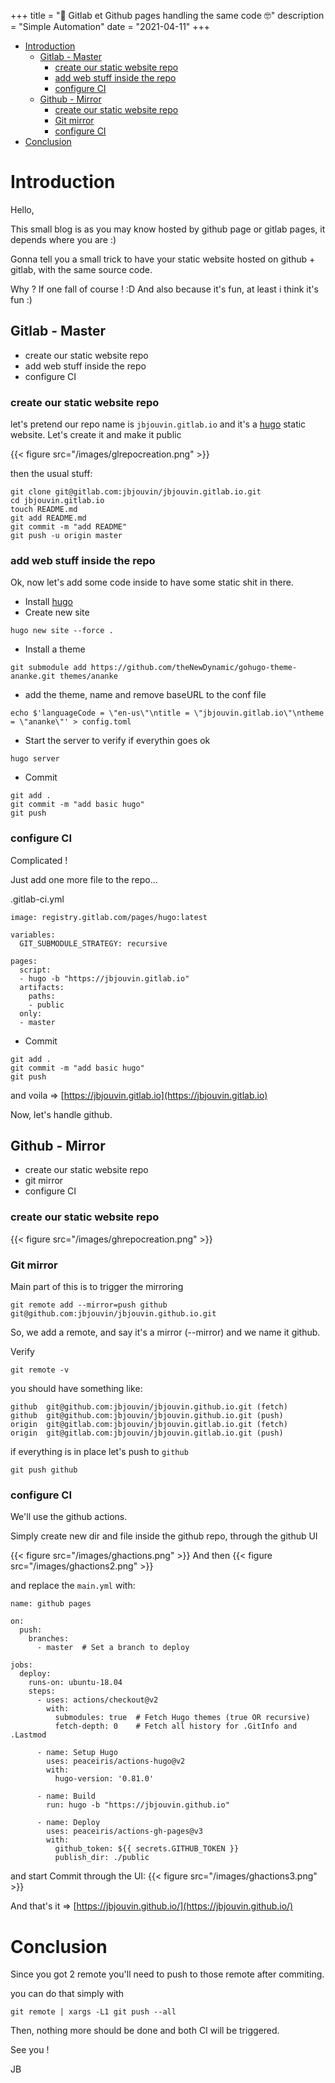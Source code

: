 +++
title = "🚧 Gitlab et Github pages handling the same code 🤓"
description = "Simple Automation"
date = "2021-04-11"
+++

- [Introduction](#introduction)
  - [Gitlab - Master](#gitlab---master)
    - [create our static website repo](#create-our-static-website-repo)
    - [add web stuff inside the repo](#add-web-stuff-inside-the-repo)
    - [configure CI](#configure-ci)
  - [Github - Mirror](#github---mirror)
    - [create our static website repo](#create-our-static-website-repo-1)
    - [Git mirror](#git-mirror)
    - [configure CI](#configure-ci-1)
- [Conclusion](#conclusion)

# Introduction

Hello,

This small blog is as you may know hosted by github page or gitlab pages, it depends where you are :)

Gonna tell you a small trick to have your static website hosted on github + gitlab, with the same source code.

Why ? If one fall of course ! :D
And also because it's fun, at least i think it's fun :)

## Gitlab - Master
* create our static website repo
* add web stuff inside the repo
* configure CI

### create our static website repo

let's pretend our repo name is `jbjouvin.gitlab.io` and it's a [hugo](https://gohugo.io/) static website.
Let's create it and make it public

{{< figure src="/images/glrepocreation.png" >}}

then the usual stuff:
```
git clone git@gitlab.com:jbjouvin/jbjouvin.gitlab.io.git
cd jbjouvin.gitlab.io
touch README.md
git add README.md
git commit -m "add README"
git push -u origin master
```

### add web stuff inside the repo

Ok, now let's add some code inside to have some static shit in there. 
* Install [hugo](https://gohugo.io/getting-started/quick-start/)
* Create new site
```
hugo new site --force . 
```
* Install a theme
```
git submodule add https://github.com/theNewDynamic/gohugo-theme-ananke.git themes/ananke
```
* add the theme, name and remove baseURL to the conf file
```
echo $'languageCode = \"en-us\"\ntitle = \"jbjouvin.gitlab.io\"\ntheme = \"ananke\"' > config.toml
```
* Start the server to verify if everythin goes ok
```
hugo server
```
* Commit
```
git add .
git commit -m "add basic hugo"
git push
```

### configure CI

Complicated !

Just add one more file to the repo...

.gitlab-ci.yml
```
image: registry.gitlab.com/pages/hugo:latest

variables:
  GIT_SUBMODULE_STRATEGY: recursive

pages:
  script:
  - hugo -b "https://jbjouvin.gitlab.io"
  artifacts:
    paths:
    - public
  only:
  - master
```

* Commit
```
git add .
git commit -m "add basic hugo"
git push
```

and voila => [https://jbjouvin.gitlab.io](https://jbjouvin.gitlab.io)

Now, let's handle github.

## Github - Mirror
* create our static website repo
* git mirror
* configure CI

### create our static website repo

{{< figure src="/images/ghrepocreation.png" >}}

### Git mirror

Main part of this is to trigger the mirroring

```
git remote add --mirror=push github git@github.com:jbjouvin/jbjouvin.github.io.git
```

So, we add a remote, and say it's a mirror (--mirror) and we name it github.

Verify

```
git remote -v
```

you should have something like:
```
github  git@github.com:jbjouvin/jbjouvin.github.io.git (fetch)
github  git@github.com:jbjouvin/jbjouvin.github.io.git (push)
origin  git@gitlab.com:jbjouvin/jbjouvin.gitlab.io.git (fetch)
origin  git@gitlab.com:jbjouvin/jbjouvin.gitlab.io.git (push)
```

if everything is in place let's push to `github`

```
git push github
```

### configure CI

We'll use the github actions.

Simply create new dir and file inside the github repo, through the github UI

{{< figure src="/images/ghactions.png" >}}
And then 
{{< figure src="/images/ghactions2.png" >}}

and replace the `main.yml` with:
```
name: github pages

on:
  push:
    branches:
      - master  # Set a branch to deploy

jobs:
  deploy:
    runs-on: ubuntu-18.04
    steps:
      - uses: actions/checkout@v2
        with:
          submodules: true  # Fetch Hugo themes (true OR recursive)
          fetch-depth: 0    # Fetch all history for .GitInfo and .Lastmod

      - name: Setup Hugo
        uses: peaceiris/actions-hugo@v2
        with:
          hugo-version: '0.81.0'

      - name: Build
        run: hugo -b "https://jbjouvin.github.io"

      - name: Deploy
        uses: peaceiris/actions-gh-pages@v3
        with:
          github_token: ${{ secrets.GITHUB_TOKEN }}
          publish_dir: ./public
```

and start Commit through the UI: {{< figure src="/images/ghactions3.png" >}}

And that's it => [https://jbjouvin.github.io/](https://jbjouvin.github.io/)

# Conclusion

Since you got 2 remote you'll need to push to those remote after commiting.

you can do that simply with
```
git remote | xargs -L1 git push --all
```

Then, nothing more should be done and both CI will be triggered.

See you !

JB
